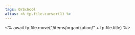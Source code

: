 ```yaml
---
tags: O/School
alias: <% tp.file.cursor(1) %>
---
```


<% await tp.file.move("/items/organization/" + tp.file.title) %>